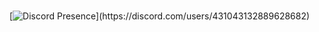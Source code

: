 ### 

[![Discord Presence](https://lanyard.kyrie25.me/api/431043132889628682?animationDuration=4s&waveColor=FFFFFF&imgStyle=square&imgBorderRadius=10px&theme=:darkt&borderRadius=10px&hideStatus=false&hideBadges=false&hideDiscrim=true&idleMessage=Stop%20looking%20at%20my%20account.)](https://discord.com/users/431043132889628682)


<!--
**IbrahimIF/IbrahimIF** is a ✨ _special_ ✨ repository because its `README.md` (this file) appears on your GitHub profile.

Here are some ideas to get you started:

- 🔭 I’m currently working on ...
- 🌱 I’m currently learning ...
- 👯 I’m looking to collaborate on ...
- 🤔 I’m looking for help with ...
- 💬 Ask me about ...
- 📫 How to reach me: ...
- 😄 Pronouns: ...
- ⚡ Fun fact: ...
-->
